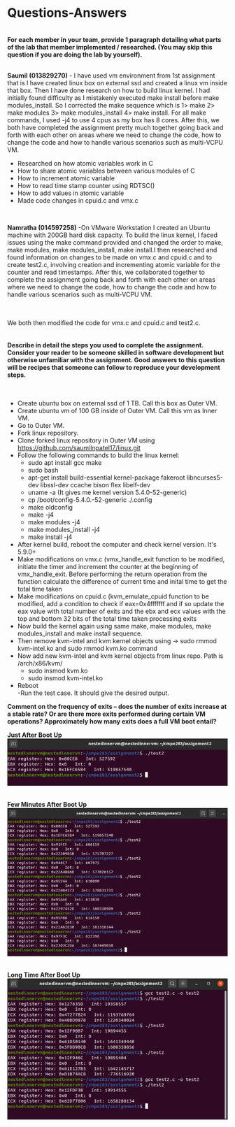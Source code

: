 
<h1>Questions-Answers</h1><br/>
<b>For each member in your team, provide 1 paragraph detailing what parts of the lab that member implemented / researched. (You may skip this question if you are doing the lab by yourself).</b><br/><br/>

<b>Saumil (013829270)</b> - I have used vm environment from 1st assignment that is I have created linux box on external ssd and created a linux vm inside that box. Then I have done research on how to build linux kernel. I had initially found difficulty as I mistakenly executed make install before make modules_install. So I corrected the make sequence which is 1> make 2> make modules 3> make modules_install 4> make install. For all make commands, I used -j4 to use 4 cpus as my box has 8 cores. After this, we both have completed the assignment pretty much together going back and forth with each other on areas where we need to change the code, how to change the code and how to handle various scenarios such as multi-VCPU VM.

- Researched on how atomic variables work in C
- How to share atomic variables between various modules of C
- How to increment atomic variable
- How to read time stamp counter using RDTSC()
- How to add values in atomic variable
- Made code changes in cpuid.c and vmx.c

<br/>

<b>Namratha (014597258)</b> -On VMware Workstation I created an Ubuntu machine with 200GB hard disk capacity. To build the linux kernel, I faced issues using the make command provided and changed the order to make, make modules, make modules_install, make install.I then researched and found information on changes to be made on vmx.c and cpuid.c and to create test2.c, involving creation and incrementing atomic variable for the counter and read timestamps. After this, we collaborated together to complete the assignment going back and forth with each other on areas where we need to change the code, how to change the code and how to handle various scenarios such as multi-VCPU VM.
<br/>
<br/>
<br/>


We both then modified the code for vmx.c and cpuid.c and test2.c.
<br/>
<br/>
<br/>
<b>Describe in detail the steps you used to complete the assignment. Consider your reader to be someone skilled in software development but otherwise unfamiliar with the assignment. Good answers to this question will be recipes that someone can follow to reproduce your development steps.</b><br/><br/><br/>

- Create ubuntu box on external ssd of 1 TB. Call this box as Outer VM.<br/>
- Create ubuntu vm of 100 GB inside of Outer VM. Call this vm as Inner VM.<br/>
- Go to Outer VM.<br/>
- Fork linux repository.<br/>
- Clone forked linux repository in Outer VM using https://github.com/saumilnpatel17/linux.git<br/>
- Follow the following commands to build the linux kernel:<br/>
  - sudo apt install gcc make<br/>
  - sudo bash<br/>
  - apt-get install build-essential kernel-package fakeroot libncurses5-dev libssl-dev ccache bison flex libelf-dev<br/>
  - uname -a (It gives me kernel version 5.4.0-52-generic)<br/>
  - cp /boot/config-5.4.0.-52-generic ./.config<br/>
  - make oldconfig<br/>
  - make -j4<br/>
  - make modules -j4<br/>
  - make modules_install -j4<br/>
  - make install -j4<br/>
- After kernel build, reboot the computer and check kernel version. It's 5.9.0+<br/>
- Make modifications on vmx.c (vmx_handle_exit function to be modified, initiate the timer and increment the counter at the beginning of vmx_handle_exit. Before performing the return operation from the function calculate the difference of current time and inital time to get the total time taken<br/>
- Make modifications on cpuid.c (kvm_emulate_cpuid function to be modified, add a condition to check if eax=0x4fffffff and if so update the eax value with total number of exits and the ebx and ecx values with the top and bottom 32 bits of the total time taken processing exits<br/>
- Now build the kernel again using same make, make modules, make modules_install and make install sequence.<br/>
- Then remove kvm-intel and kvm kernel objects using -> sudo rmmod kvm-intel.ko and sudo rmmod kvm.ko command<br/>
- Now add new kvm-intel and kvm kernel objects from linux repo. Path is /arch/x86/kvm/<br/>
  - sudo insmod kvm.ko<br/>
  - sudo insmod kvm-intel.ko<br/>
- Reboot<br/>
-Run the test case. It should give the desired output.<br/>

<b>Comment on the frequency of exits – does the number of exits increase at a stable rate? Or are there more exits performed during certain VM operations? Approximately how many exits does a full VM boot entail?</b>

<b>Just After Boot Up</b><br/>
![Alt text](Screenshots/AfterBoot.png?raw=true "AfterBoot")<br/><br/>

<b>Few Minutes After Boot Up</b><br/>
![Alt text](Screenshots/FewMinsAfterBoot.png?raw=true "FewMinsAfterBoot")<br/><br/>

<b>Long Time After Boot Up</b><br/>
![Alt text](Screenshots/LongTimeAfterBoot.png?raw=true "LongTimeAfterBoot")<br/><br/>
